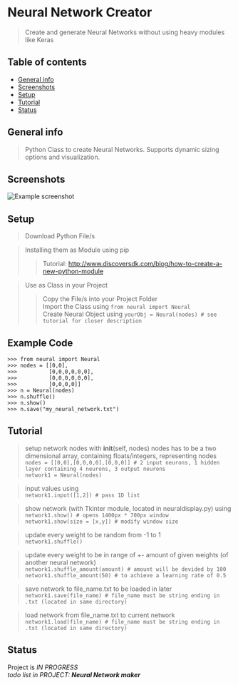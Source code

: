 # Neural Network Creator
> Create and generate Neural Networks without using heavy modules like Keras

## Table of contents
* [General info](#general-info)
* [Screenshots](#screenshots)
* [Setup](#setup)
* [Tutorial](#tutorial)
* [Status](#status)

## General info
> Python Class to create Neural Networks. Supports dynamic sizing options and visualization. 

## Screenshots
![Example screenshot](./img/screenshot.png)

## Setup
> Download Python File/s  

> Installing them as Module using pip  
>> Tutorial: http://www.discoversdk.com/blog/how-to-create-a-new-python-module  

> Use as Class in your Project
>> Copy the File/s into your Project Folder  
>> Import the Class using `from neural import Neural`  
>> Create Neural Object using `yourObj = Neural(nodes) # see tutorial for closer description`

## Example Code

`>>> from neural import Neural`  
`>>> nodes = [[0,0],`  
`>>>          [0,0,0,0,0,0],`  
`>>>          [0,0,0,0,0,0],`  
`>>>          [0,0,0,0]]`  
`>>> n = Neural(nodes)`  
`>>> n.shuffle()`  
`>>> n.show()`  
`>>> n.save("my_neural_network.txt")`  

## Tutorial

> setup network nodes with __init__(self, nodes)
> nodes has to be a two dimensional array, containing floats/integers, representing nodes  
> `nodes = [[0,0],[0,0,0,0],[0,0,0]] # 2 input neurons, 1 hidden layer containing 4 neurons, 3 output neurons`  
> `network1 = Neural(nodes)`  

> input values using  
> `network1.input([1,2]) # pass 1D list`  

> show network (with Tkinter module, located in neuraldisplay.py) using  
> `network1.show() # opens 1400px * 700px window`  
> `network1.show(size = [x,y]) # modify window size`  

> update every weight to be random from -1 to 1  
> `network1.shuffle()`  

> update every weight to be in range of +- amount of given weights (of another neural network)  
> `network1.shuffle_amount(amount) # amount will be devided by 100`  
> `network1.shuffle_amount(50) # to achieve a learning rate of 0.5`  

> save network to file_name.txt to be loaded in later 
> `network1.save(file_name) # file_name must be string ending in .txt (located in same directory)`  

> load network from file_name.txt to current network  
> `network1.load(file_name) # file_name must be string ending in .txt (located in same directory)`  

## Status
Project is _IN PROGRESS_  
_todo list in PROJECT: __Neural Network maker___
